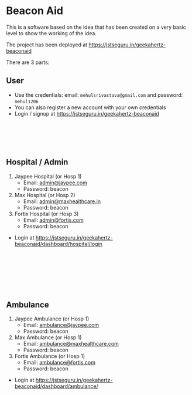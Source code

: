 # Beacon Aid

This is a software based on the idea that has been created on a very basic level to show the working of the idea.

The project has been deployed at https://jstseguru.in/geekahertz-beaconaid

There are 3 parts:
## User
- Use the credentials: email: `mehulsrivastava@gmail.com` and password: `mehul1206`
- You can also register a new account with your own credentials
- Login / signup at https://jstseguru.in/geekahertz-beaconaid


<br><br><br><br>
## Hospital / Admin
1. Jaypee Hospital (or Hosp 1)
    - Email: admin@jaypee.com
    - Password: beacon
2. Max Hospital (or Hosp 2)
    - Email: admin@maxhealthcare.in
    - Password: beacon
3. Fortix Hospital (or Hosp 3)
    - Email: admin@fortis.com
    - Password: beacon
- Login at https://jstseguru.in/geekahertz-beaconaid/dashboard/hospital/login

<br><br><br><br><br><br>



## Ambulance
1. Jaypee Ambulance (or Hosp 1)
    - Email: ambulance@jaypee.com
    - Password: beacon
2. Max Ambulance (or Hosp 1)
    - Email: ambulance@maxhealthcare.com
    - Password: beacon
3. Fortis Ambulance (or Hosp 1)
    - Email: ambulance@fortis.com
    - Password: beacon
- Login at https://jstseguru.in/geekahertz-beaconaid/dashboard/ambulance/
